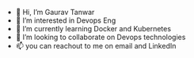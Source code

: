 - 👋 Hi, I’m Gaurav Tanwar
- 👀 I’m interested in Devops Eng
- 🌱 I’m currently learning Docker and Kubernetes
- 💞️ I’m looking to collaborate on Devops technologies
- 📫 you can reachout to me on email and LinkedIn

<!---
GauravDevops15/GauravDevops15 is a ✨ special ✨ repository because its `README.md` (this file) appears on your GitHub profile.
You can click the Preview link to take a look at your changes.
--->
